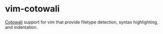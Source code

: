# vim-cotowali

[Cotowali](https://github.com/cotowali/cotowali) support for vim that provide filetype detection, syntax highlighting, and indentation.
